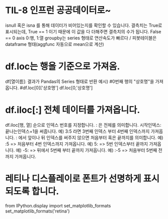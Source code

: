 # TIL-8 인프런 공공데이터로~
isnull 혹은 isna 를 통해 데이터가 비어있는지를 확인할 수 있습니다. 결측치는 True로 표시되는데, True == 1 이기 때문에 이 값을 다 더해주면 결측치의 수가 됩니다. False == 0 
axis 0:행, 1:열
groupby는 series 형태로 연산속도가 빠르다 /  피봇테이블은 dataframe 형태(aggfunc 자동으로 mean으로 계산)

# df.loc는 행을 기준으로 가져옴.
df[열이름]: 결과가 Pandas의 Series 형태로 반환
예시)
#0번째 행의 "상호명"을 가져옵니다.
#df.loc[0]['상호명']
df.loc[0,'상호명']

# df.iloc[:] 전체 데이터를 가져옵니다.
df.iloc[행, 열] 순으로 인덱스 번호를 지정합니다.
: 은 전체를 의미합니다.
시작인덱스:끝나는인덱스+1을 써줍니다.
예) 3:5 라면 3번째 인덱스 부터 4번째 인덱스까지 가져옵니다.
: 에서 앞이나 뒤 인덱스를 써주지 않으면 처음부터 혹은 끝까지를 의미합니다.
예) :5 => 처음부터 4번 인덱스까지 가져옵니다.
예) 5: => 5번 인덱스부터 끝까지 가져옵니다.
예) -5: => 뒤에서 5번째 부터 끝까지 가져옵니다.
예) :-5 => 처음부터 5번째 전까지 가져옵니다.

# 레티나 디스플레이로 폰트가 선명하게 표시되도록 합니다.
from IPython.display import set_matplotlib_formats
set_matplotlib_formats('retina')
